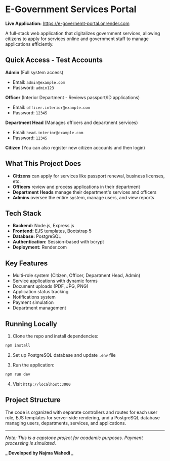 # E-Government Services Portal

**Live Application:** https://e-governemt-portal.onrender.com

A full-stack web application that digitalizes government services, allowing citizens to apply for services online and government staff to manage applications efficiently.

## Quick Access - Test Accounts

**Admin** (Full system access)

- Email: `admin@example.com`
- Password: `admin123`

**Officer** (Interior Department - Reviews passport/ID applications)

- Email: `officer.interior@example.com`
- Password: `12345`

**Department Head** (Manages officers and department services)

- Email: `head.interior@example.com`
- Password: `12345`

**Citizen** (You can also register new citizen accounts and then login)

## What This Project Does

- **Citizens** can apply for services like passport renewal, business licenses, etc.
- **Officers** review and process applications in their department
- **Department Heads** manage their department's services and officers
- **Admins** oversee the entire system, manage users, and view reports

## Tech Stack

- **Backend:** Node.js, Express.js
- **Frontend:** EJS templates, Bootstrap 5
- **Database:** PostgreSQL
- **Authentication:** Session-based with bcrypt
- **Deployment:** Render.com

## Key Features

- Multi-role system (Citizen, Officer, Department Head, Admin)
- Service applications with dynamic forms
- Document uploads (PDF, JPG, PNG)
- Application status tracking
- Notifications system
- Payment simulation
- Department management

## Running Locally

1. Clone the repo and install dependencies:

```bash
npm install
```

2. Set up PostgreSQL database and update `.env` file

3. Run the application:

```bash
npm run dev
```

4. Visit `http://localhost:3000`

## Project Structure

The code is organized with separate controllers and routes for each user role, EJS templates for server-side rendering, and a PostgreSQL database managing users, departments, services, and applications.

---

_Note: This is a capstone project for academic purposes. Payment processing is simulated._

**_ Developed by Najma Wahedi _**
